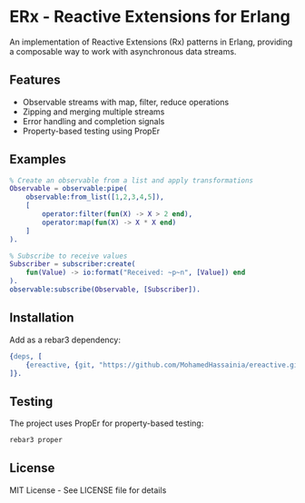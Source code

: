 # ERx - Reactive Extensions for Erlang

An implementation of Reactive Extensions (Rx) patterns in Erlang, providing a composable way to work with asynchronous data streams.

## Features

- Observable streams with map, filter, reduce operations
- Zipping and merging multiple streams
- Error handling and completion signals
- Property-based testing using PropEr

## Examples

```erlang
% Create an observable from a list and apply transformations
Observable = observable:pipe(
    observable:from_list([1,2,3,4,5]),
    [
        operator:filter(fun(X) -> X > 2 end),
        operator:map(fun(X) -> X * X end)
    ]
).

% Subscribe to receive values
Subscriber = subscriber:create(
    fun(Value) -> io:format("Received: ~p~n", [Value]) end
).
observable:subscribe(Observable, [Subscriber]).
```

## Installation

Add as a rebar3 dependency:

```erlang
{deps, [
    {ereactive, {git, "https://github.com/MohamedHassainia/ereactive.git", {tag, "0.1.0"}}}
]}.
```

## Testing

The project uses PropEr for property-based testing:

```bash
rebar3 proper
```

## License

MIT License - See LICENSE file for details
